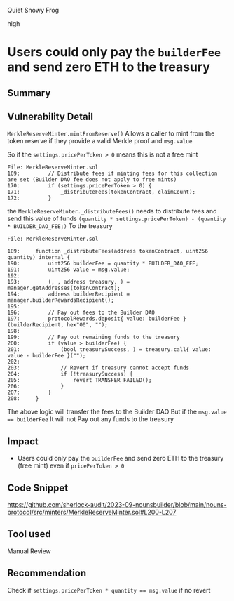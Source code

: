 Quiet Snowy Frog

high

# Users could only pay the `builderFee` and send zero ETH to the treasury

## Summary

## Vulnerability Detail

`MerkleReserveMinter.mintFromReserve()` Allows a caller to mint from the token reserve if they provide a valid Merkle proof and `msg.value`

So if the `settings.pricePerToken > 0` means this is not a free mint
```solidity
File: MerkleReserveMinter.sol
169:         // Distribute fees if minting fees for this collection are set (Builder DAO fee does not apply to free mints)
170:         if (settings.pricePerToken > 0) {
171:             _distributeFees(tokenContract, claimCount);
172:         }

```
the `MerkleReserveMinter._distributeFees()` needs to distribute fees and send this value of funds
`(quantity * settings.pricePerToken) - (quantity * BUILDER_DAO_FEE;)` 
 To the treasury

```solidity
File: MerkleReserveMinter.sol

189:     function _distributeFees(address tokenContract, uint256 quantity) internal {
190:         uint256 builderFee = quantity * BUILDER_DAO_FEE;
191:         uint256 value = msg.value;
192: 
193:         (, , address treasury, ) = manager.getAddresses(tokenContract);
194:         address builderRecipient = manager.builderRewardsRecipient();
195: 
196:         // Pay out fees to the Builder DAO
197:         protocolRewards.deposit{ value: builderFee }(builderRecipient, hex"00", "");
198: 
199:         // Pay out remaining funds to the treasury
200:         if (value > builderFee) {
201:             (bool treasurySuccess, ) = treasury.call{ value: value - builderFee }("");
202: 
203:             // Revert if treasury cannot accept funds
204:             if (!treasurySuccess) {
205:                 revert TRANSFER_FAILED();
206:             }
207:         }
208:     }

```
The above logic will transfer the fees to the Builder DAO
But if the `msg.value == builderFee`
It will not Pay out any funds to the treasury

## Impact

- Users could only pay the `builderFee` and send zero ETH to the treasury (free mint) even if `pricePerToken > 0`

## Code Snippet

https://github.com/sherlock-audit/2023-09-nounsbuilder/blob/main/nouns-protocol/src/minters/MerkleReserveMinter.sol#L200-L207

## Tool used

Manual Review

## Recommendation

Check if `settings.pricePerToken * quantity == msg.value` if no revert